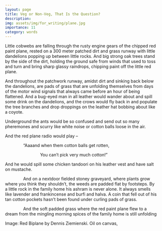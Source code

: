 ```yaml
---
layout: page
title: Veg or Non-Veg, That Is the Question?
description: 
img: assets/img/for_writing/plane.jpg
importance: 11
category: words
---
```


Little cobwebs are falling through the rusty engine gears of the chipped red paint plane, rested on a 300 meter patched dirt and grass runway with little dandelions popping up between little rocks. And big strong oak trees stand by the side of the dirt, holding the ground safe from winds that used to toss and turn and bring sharp glassy raindrops, chipping paint off the little red plane.

And throughout the patchwork runway, amidst dirt and sinking back below the dandelions, are pads of grass that are unfolding themselves from days of the motor wind signals that always came before an hour of being flattened. And a bug-eyed man in all leather would wander about and spill some drink on the dandelions, and the crows would fly back in and populate the tree branches and drop droppings on the leather hat bobbing about like a coyote.

Underground the ants would be so confused and send out so many pheremones and scurry like white noise or cotton balls loose in the air. 

And the red plane radio would play – 
	
&emsp;&emsp;&emsp;&emsp; “Aaaand when them cotton balls get rotten,

&emsp;&emsp;&emsp;&emsp;&emsp;&emsp;&emsp;&emsp; You can’t pick very much cotton!”


And he would spill some chicken tandoori on his leather vest and have salt on mustache.

&emsp;&emsp;&emsp;&emsp; And on a nextdoor fielded stoney graveyard, where plants grow where you think they shouldn’t, the weeds are padded flat by footsteps. By a little rock in the family home his ashram is never alone. It always smells like lavender and frankincense and burfi and halva. A coin that fell out of his tan cotton pockets hasn’t been found under curling pads of grass.

&emsp;&emsp;&emsp;&emsp; And the soft padded grass where the red paint plane flew to
 a dream from the mingling morning spices of the family home is still unfolding



Image: Red Biplane by Dennis Ziemienski. Oil on canvas, 